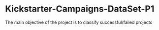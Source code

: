 # Kickstarter-Campaigns-DataSet-P1
The main objective of the project is to classify successful/failed projects
